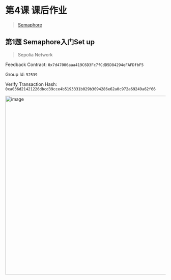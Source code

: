 # 第4课 课后作业

> [Semaphore](https://semaphore.appliedzkp.org/)

## 第1题 Semaphore入门Set up

> Sepolia Network

Feedback Contract: `0x7d47006aaa419C6D3Fc7fCdD5D84294eFAFDfbF5`

Group Id: `52539`

Verify Transaction Hash: `0xa036d21421226dbcd39cce4b5193331b029b3094286e62a0c972a69249a62f66`

<img width="563" alt="image" src="https://github.com/DessertHeart/zkshanghai-workshop/assets/93460127/fa022e5a-ce00-4d06-9afd-381e209e310d">










